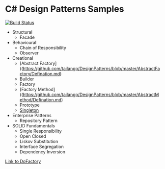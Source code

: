 # C# Design Patterns Samples

[![Build Status](https://travis-ci.org/tailangp/DesignPatterns.svg?branch=master)](https://travis-ci.org/tailangp/DesignPatterns)

* Structural
  * Facade
* Behavioural
  * Chain of Responsibility
  * Observer
* Creational
  * [Abstract Factory]((https://github.com/tailangp/DesignPatterns/blob/master/AbstractFactory/Defination.md)
  * Builder
  * Factory
  * [Factory Method]((https://github.com/tailangp/DesignPatterns/blob/master/AbstractMethod/Defination.md)
  * Prototype
  * [Singleton](https://github.com/tailangp/DesignPatterns/blob/master/Singleton/Defination.md)
* Enterprise Patterns
  * Repository Pattern
* SOLID Fundamentals
  * Single Responsibility
  * Open Closed
  * Liskov Substitution
  * Interface Segregation
  * Dependency Inversion

[Link to DoFactory](http://www.dofactory.com/net/design-patterns)

 

